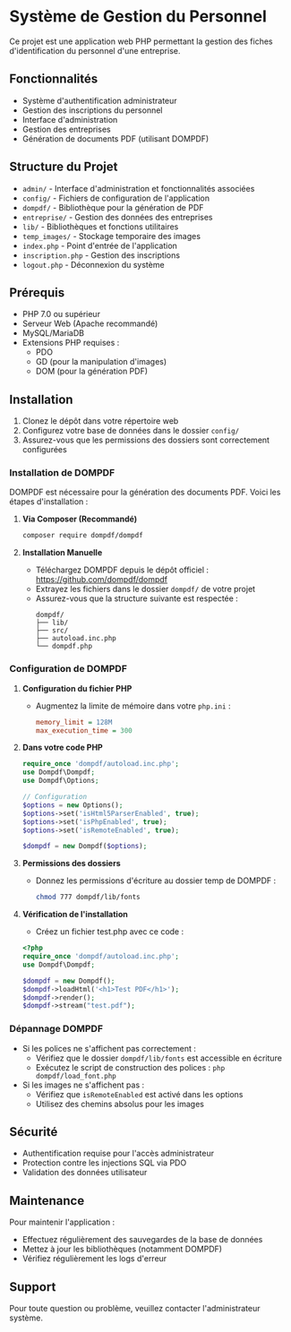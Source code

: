 # Système de Gestion du Personnel

Ce projet est une application web PHP permettant la gestion des fiches d'identification du personnel d'une entreprise.

## Fonctionnalités

- Système d'authentification administrateur
- Gestion des inscriptions du personnel
- Interface d'administration
- Gestion des entreprises
- Génération de documents PDF (utilisant DOMPDF)

## Structure du Projet

- `admin/` - Interface d'administration et fonctionnalités associées
- `config/` - Fichiers de configuration de l'application
- `dompdf/` - Bibliothèque pour la génération de PDF
- `entreprise/` - Gestion des données des entreprises
- `lib/` - Bibliothèques et fonctions utilitaires
- `temp_images/` - Stockage temporaire des images
- `index.php` - Point d'entrée de l'application
- `inscription.php` - Gestion des inscriptions
- `logout.php` - Déconnexion du système

## Prérequis

- PHP 7.0 ou supérieur
- Serveur Web (Apache recommandé)
- MySQL/MariaDB
- Extensions PHP requises :
  - PDO
  - GD (pour la manipulation d'images)
  - DOM (pour la génération PDF)

## Installation

1. Clonez le dépôt dans votre répertoire web
2. Configurez votre base de données dans le dossier `config/`
3. Assurez-vous que les permissions des dossiers sont correctement configurées

### Installation de DOMPDF

DOMPDF est nécessaire pour la génération des documents PDF. Voici les étapes d'installation :

1. **Via Composer (Recommandé)**
   ```bash
   composer require dompdf/dompdf
   ```

2. **Installation Manuelle**
   - Téléchargez DOMPDF depuis le dépôt officiel : https://github.com/dompdf/dompdf
   - Extrayez les fichiers dans le dossier `dompdf/` de votre projet
   - Assurez-vous que la structure suivante est respectée :
     ```
     dompdf/
     ├── lib/
     ├── src/
     ├── autoload.inc.php
     └── dompdf.php
     ```

### Configuration de DOMPDF

1. **Configuration du fichier PHP**
   - Augmentez la limite de mémoire dans votre `php.ini` :
     ```ini
     memory_limit = 128M
     max_execution_time = 300
     ```

2. **Dans votre code PHP**
   ```php
   require_once 'dompdf/autoload.inc.php';
   use Dompdf\Dompdf;
   use Dompdf\Options;

   // Configuration
   $options = new Options();
   $options->set('isHtml5ParserEnabled', true);
   $options->set('isPhpEnabled', true);
   $options->set('isRemoteEnabled', true);

   $dompdf = new Dompdf($options);
   ```

3. **Permissions des dossiers**
   - Donnez les permissions d'écriture au dossier temp de DOMPDF :
     ```bash
     chmod 777 dompdf/lib/fonts
     ```

4. **Vérification de l'installation**
   - Créez un fichier test.php avec ce code :
   ```php
   <?php
   require_once 'dompdf/autoload.inc.php';
   use Dompdf\Dompdf;
   
   $dompdf = new Dompdf();
   $dompdf->loadHtml('<h1>Test PDF</h1>');
   $dompdf->render();
   $dompdf->stream("test.pdf");
   ```

### Dépannage DOMPDF

- Si les polices ne s'affichent pas correctement :
  - Vérifiez que le dossier `dompdf/lib/fonts` est accessible en écriture
  - Exécutez le script de construction des polices : `php dompdf/load_font.php`
- Si les images ne s'affichent pas :
  - Vérifiez que `isRemoteEnabled` est activé dans les options
  - Utilisez des chemins absolus pour les images

## Sécurité

- Authentification requise pour l'accès administrateur
- Protection contre les injections SQL via PDO
- Validation des données utilisateur

## Maintenance

Pour maintenir l'application :
- Effectuez régulièrement des sauvegardes de la base de données
- Mettez à jour les bibliothèques (notamment DOMPDF)
- Vérifiez régulièrement les logs d'erreur

## Support

Pour toute question ou problème, veuillez contacter l'administrateur système.
